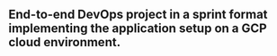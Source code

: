 ## End-to-end DevOps project in a sprint format implementing the application setup on a GCP cloud environment.
